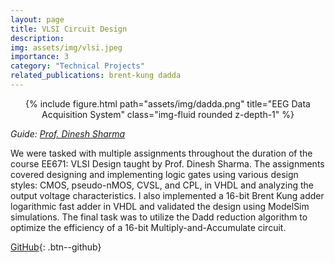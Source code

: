 ```yaml
---
layout: page
title: VLSI Circuit Design
description: 
img: assets/img/vlsi.jpeg
importance: 3
category: "Technical Projects"
related_publications: brent-kung dadda
---
```


<center>
<div class="row">
    <div class="col-sm mt-4 mt-md-0">
        {% include figure.html path="assets/img/dadda.png" title="EEG Data Acquisition System" class="img-fluid rounded z-depth-1" %}
    </div>
</div>
</center>
<!-- <div class="caption">
    Overview of the designed EEG data acquistion system
</div> -->

_Guide: [Prof. Dinesh Sharma](https://www.ee.iitb.ac.in/wiki/faculty/dinesh)_

We were tasked with multiple assignments throughout the duration of the course EE671: VLSI Design taught by Prof. Dinesh Sharma. The assignments covered designing and implementing logic gates using various design styles: CMOS, pseudo-nMOS, CVSL, and CPL, in VHDL and analyzing the output voltage characteristics. I also implemented a 16-bit Brent Kung adder logarithmic fast adder in VHDL and validated the design using ModelSim simulations. The final task was to utilize the Dadd reduction algorithm to optimize the efficiency of a 16-bit Multiply-and-Accumulate circuit.

[GitHub](https://github.com/AnubhavBhatla/VLSI-Design){: .btn--github}
